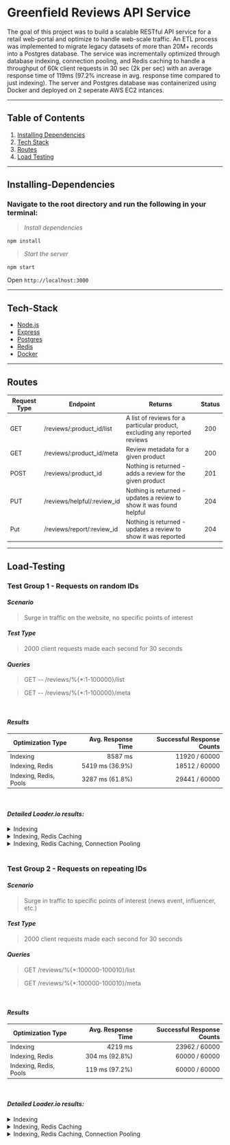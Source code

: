 # Greenfield Reviews API Service
The goal of this project was to build a scalable RESTful API service for a retail web-portal and optimize to handle web-scale traffic. An ETL process was implemented to migrate legacy datasets of more than 20M+ records into a Postgres database. The service was incrementally optimized through database indexing, connection pooling, and Redis caching to handle a throughput of 60k client requests in 30 sec (2k per sec) with an average response time of 119ms (97.2% increase in avg. response time compared to just indexing). The server and Postgres database was containerized using Docker and deployed on 2 seperate AWS EC2 intances.

---

## Table of Contents
1. [Installing Dependencies](#Installing-Dependencies)
2. [Tech Stack](#Tech-Stack)
3. [Routes](#Routes)
4. [Load Testing](#Load-Testing)

---

## Installing-Dependencies

### Navigate to the root directory and run the following in your terminal:

>*Install dependencies*
```
npm install
```
>*Start the server*
```
npm start
```
Open `http://localhost:3000`

---

## Tech-Stack
- [Node.js](https://nodejs.org)
- [Express](http://expressjs.com/)
- [Postgres](https://www.postgresql.org/)
- [Redis](https://redis.io/)
- [Docker](https://www.docker.com/)

---

## Routes

| Request Type | Endpoint                    | Returns                                                                    | Status |
|--------------|-----------------------------|----------------------------------------------------------------------------|:--------:|
| GET          | /reviews/:product_id/list   | A list of reviews for a particular product, excluding any reported reviews | 200    |
| GET          | /reviews/:product_id/meta   | Review metadata for a given product                                        | 200    |
| POST         | /reviews/:product_id        | Nothing is returned - adds a review for the given product                  | 201    |
| PUT          | /reviews/helpful/:review_id | Nothing is returned - updates a review to show it was found helpful        | 204    |
| Put          | /reviews/report/:review_id  | Nothing is returned - updates a review to show it was reported             | 204    |

---

## Load-Testing

### Test Group 1 - Requests on random IDs
#### *Scenario*
>Surge in traffic on the website, no specific points of interest

#### *Test Type*
>2000 client requests made each second for 30 seconds

#### *Queries*
>GET -- /reviews/%{*:1-100000}/list

>GET -- /reviews/%{*:1-100000}/meta

<br>

#### *Results*
| Optimization Type      | Avg. Response Time  | Successful Response Counts |
|------------------------|--------------------:|---------------------------:|
| Indexing               |             8587 ms |              11920 / 60000 |
| Indexing, Redis        |     5419 ms (36.9%) |               18512 / 60000 |
| Indexing, Redis, Pools |     3287 ms (61.8%) |               29441 / 60000 |

<br>

#### *Detailed Loader.io results:*

<details>
<summary>Indexing</summary>
<br>

![](readme-assets/SDC-Random-1.png)

</details>

<details>
<summary>Indexing, Redis Caching</summary>
<br>

![](readme-assets/SDC-Random-2.png)

</details>

<details>
<summary>Indexing, Redis Caching, Connection Pooling</summary>

<br>

![](readme-assets/SDC-Random-3.png)

</details>

<br>

### Test Group 2 - Requests on repeating IDs
#### *Scenario*
>Surge in traffic to specific points of interest (news event, influencer, etc.)

#### *Test Type*
>2000 client requests made each second for 30 seconds

#### *Queries*
>GET /reviews/%{*:100000-100010}/list

>GET /reviews/%{*:100000-100010}/meta

<br>

#### *Results*
| Optimization Type      | Avg. Response Time  | Successful Response Counts |
|------------------------|--------------------:|---------------------------:|
| Indexing               |             4219 ms |              23962 / 60000 |
| Indexing, Redis        |      304 ms (92.8%) |               60000 / 60000 |
| Indexing, Redis, Pools |      119 ms (97.2%) |               60000 / 60000 |

<br>

#### *Detailed Loader.io results:*

<details>
<summary>Indexing</summary>
<br>

![](readme-assets/SDC-Repeating-1.png)

</details>

<details>
<summary>Indexing, Redis Caching</summary>
<br>

![](readme-assets/SDC-Repeating-2.png)

</details>

<details>
<summary>Indexing, Redis Caching, Connection Pooling</summary>

<br>

![](readme-assets/SDC-Repeating-3.png)

</details>

<br>